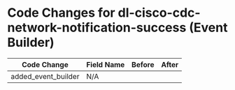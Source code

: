 # Code Changes for dl-cisco-cdc-network-notification-success (Event Builder)

| Code Change | Field Name | Before | After |
|-------------|------------|--------|-------|
| added_event_builder | N/A |  |  |